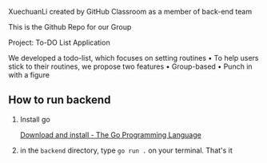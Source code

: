 

XuechuanLi created by GitHub Classroom as a member of back-end team

This is the Github Repo for our Group 

Project: To-DO List Application

We developed a todo-list, which focuses on setting routines
• To help users stick to their routines, we propose two features
• Group-based
• Punch in with a figure

## 

## How to run backend

1. Install go
   
   [Download and install - The Go Programming Language](https://go.dev/doc/install)

2. in the `backend` directory, type `go run .` on your terminal. That's it
